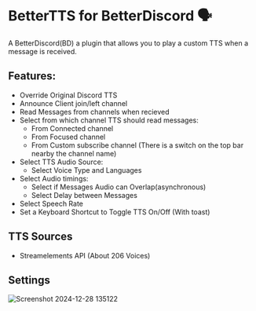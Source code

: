 # BetterTTS for BetterDiscord 🗣️
A BetterDiscord(BD) a plugin that allows you to play a custom TTS when a message is received.
## Features:
- Override Original Discord TTS
- Announce Client join/left channel
- Read Messages from channels when recieved
- Select from which channel TTS should read messages:
    - From Connected channel
    - From Focused channel
    - From Custom subscribe channel (There is a switch on the top bar nearby the channel name)
- Select TTS Audio Source:
    - Select Voice Type and Languages
- Select Audio timings:
    - Select if Messages Audio can Overlap(asynchronous)
    - Select Delay between Messages
- Select Speech Rate
- Set a Keyboard Shortcut to Toggle TTS On/Off (With toast)
## TTS Sources
- Streamelements API (About 206 Voices)
## Settings
![Screenshot 2024-12-28 135122](https://github.com/user-attachments/assets/4b9f3173-7942-480c-a73b-3e3b2b6a172a)
